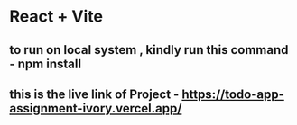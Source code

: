 # React + Vite

## to run on local system , kindly run this command - npm install

## this is the live link of Project - https://todo-app-assignment-ivory.vercel.app/
